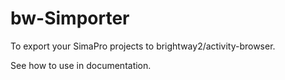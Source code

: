 # bw-Simporter
To export your SimaPro projects to brightway2/activity-browser.

See how to use in documentation.
